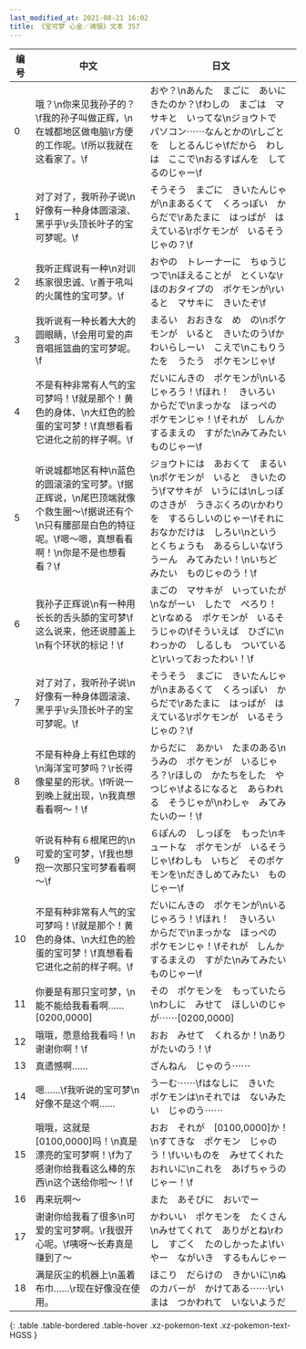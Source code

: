 ```yaml
---
last_modified_at: 2021-08-21 16:02
title: 《宝可梦 心金／魂银》文本 357
---
```

| 编号 | 中文 | 日文 |
| ---- | ---- | ---- |
| 0 | 哦？\n你来见我孙子的？\f我的孙子叫做正辉，\n在城都地区做电脑\r方便的工作呢。\f所以我就在这看家了。\f | おや？\nあんた　まごに　あいにきたのか？\fわしの　まごは　マサキと　いってな\nジョウトで　パソコン⋯⋯なんとかの\rしごとを　しとるんじゃ\fだから　わしは　ここで\nおるすばんを　してるのじゃー\f |
| 1 | 对了对了，我听孙子说\n好像有一种身体圆滚滚、黑乎乎\r头顶长叶子的宝可梦呢。\f | そうそう　まごに　きいたんじゃが\nまあるくて　くろっぽい　からだで\rあたまに　はっぱが　はえている\rポケモンが　いるそうじゃの？\f |
| 2 | 我听正辉说有一种\n对训练家很忠诚、\r善于吼叫的火属性的宝可梦。\f | おやの　トレーナーに　ちゅうじつで\nほえることが　とくいな\rほのおタイプの　ポケモンが\rいると　マサキに　きいたぞ\f |
| 3 | 我听说有一种长着大大的圆眼睛，\f会用可爱的声音唱摇篮曲的宝可梦呢。\f | まるい　おおきな　め　の\nポケモンが　いると　きいたのう\fかわいらしーい　こえで\nこもりうたを　うたう　ポケモンじゃ\f |
| 4 | 不是有种非常有人气的宝可梦吗！\f就是那个！黄色的身体、\n大红色的脸蛋的宝可梦！\f真想看看它进化之前的样子啊。\f | だいにんきの　ポケモンが\nいるじゃろう！\fほれ！　きいろい　からだで\nまっかな　ほっぺの　ポケモンじゃ！\fそれが　しんかするまえの　すがた\nみてみたい　ものじゃー\f |
| 5 | 听说城都地区有种\n蓝色的圆滚滚的宝可梦。\f据正辉说，\n尾巴顶端就像个救生圈～\f据说还有个\n只有腰部是白色的特征呢。\f嗯～嗯，真想看看啊！\n你是不是也想看看？\f | ジョウトには　あおくて　まるい\nポケモンが　いると　きいたのう\fマサキが　いうには\nしっぽのさきが　うきぶくろの\rかわりを　するらしいのじゃー\fそれに　おなかだけは　しろい\nという　とくちょうも　あるらしいな\fううーん　みてみたい！\nいちど　みたい　ものじゃのう！\f |
| 6 | 我孙子正辉说\n有一种用长长的舌头舔的宝可梦\f这么说来，他还说膝盖上\n有个环状的标记！\f | まごの　マサキが　いっていたが\nながーい　したで　ぺろり！　と\rなめる　ポケモンが　いるそうじゃの\fそういえば　ひざに\nわっかの　しるしも　ついていると\rいっておったわい！\f |
| 7 | 对了对了，我听孙子说\n好像有一种身体圆滚滚、黑乎乎\r头顶长叶子的宝可梦呢。\f | そうそう　まごに　きいたんじゃが\nまあるくて　くろっぽい　からだで\rあたまに　はっぱが　はえている\rポケモンが　いるそうじゃの？\f |
| 8 | 不是有种身上有红色球的\n海洋宝可梦吗？\r长得像星星的形状。\f听说一到晚上就出现，\n我真想看看啊～！\f | からだに　あかい　たまのある\nうみの　ポケモンが　いるじゃろ？\rほしの　かたちをした　やつじゃ\fよるになると　あらわれる　そうじゃが\nわしゃ　みてみたいのー！\f |
| 9 | 听说有种有６根尾巴的\n可爱的宝可梦，\f我也想抱一次那只宝可梦看看啊～\f | ６ぽんの　しっぽを　もった\nキュートな　ポケモンが　いるそうじゃ\fわしも　いちど　そのポケモンを\nだきしめてみたい　ものじゃー\f |
| 10 | 不是有种非常有人气的宝可梦吗！\f就是那个！黄色的身体、\n大红色的脸蛋的宝可梦！\f真想看看它进化之前的样子啊。\f | だいにんきの　ポケモンが\nいるじゃろう！\fほれ！　きいろい　からだで\nまっかな　ほっぺの　ポケモンじゃ！\fそれが　しんかするまえの　すがた\nみてみたい　ものじゃー\f |
| 11 | 你要是有那只宝可梦，\n能不能给我看看啊……[0200,0000] | その　ポケモンを　もっていたら\nわしに　みせて　ほしいのじゃが⋯⋯[0200,0000] |
| 12 | 哦哦，愿意给我看吗！\n谢谢你啊！\f | おお　みせて　くれるか！\nありがたいのう！\f |
| 13 | 真遗憾啊…… | ざんねん　じゃのう⋯⋯ |
| 14 | 嗯……\f我听说的宝可梦\n好像不是这个啊…… | うーむ⋯⋯\fはなしに　きいた　ポケモンは\nそれでは　ないみたい　じゃのう⋯⋯ |
| 15 | 哦哦，这就是[0100,0000]吗！\n真是漂亮的宝可梦啊！\f为了感谢你给我看这么棒的东西\n这个送给你啦～！\f | おお　それが　[0100,0000]か！\nすてきな　ポケモン　じゃのう！\fいいものを　みせてくれた　おれいに\nこれを　あげちゃうのじゃー！\f |
| 16 | 再来玩啊～ | また　あそびに　おいでー |
| 17 | 谢谢你给我看了很多\n可爱的宝可梦啊。\r我很开心呢。\f咦呀～长寿真是赚到了～ | かわいい　ポケモンを　たくさん\nみせてくれて　ありがとね\rわし　すごく　たのしかったよ\fいやー　ながいき　するもんじゃー |
| 18 | 满是灰尘的机器上\n盖着布巾……\r现在好像没在使用。 | ほこり　だらけの　きかいに\nぬのカバーが　かけてある⋯⋯\rいまは　つかわれて　いないようだ |
{: .table .table-bordered .table-hover .xz-pokemon-text .xz-pokemon-text-HGSS }
